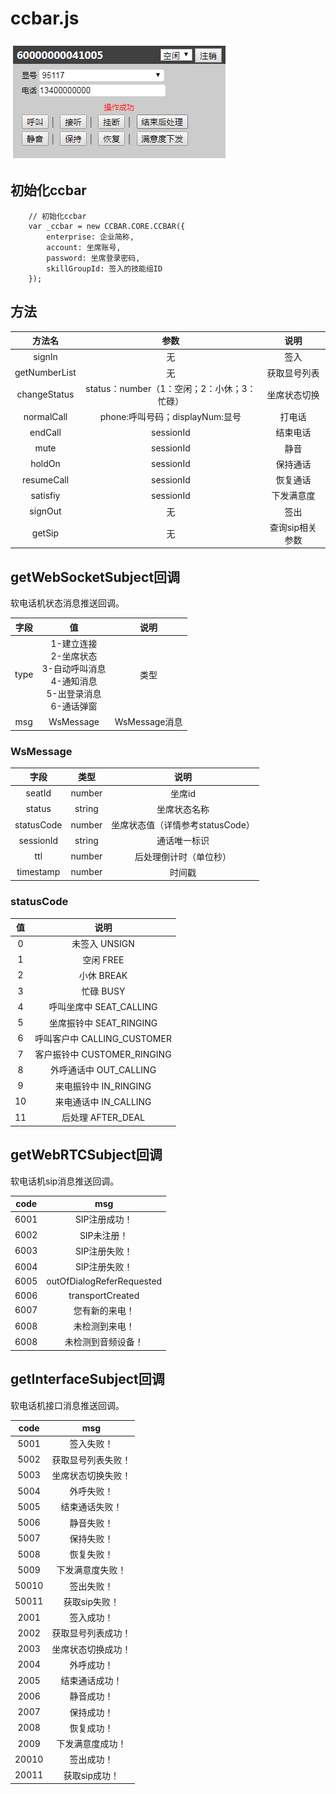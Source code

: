 #   ccbar.js
![ccbar](demo/images/ccbar.png "ccbar")

##  初始化ccbar
```
    // 初始化ccbar
    var _ccbar = new CCBAR.CORE.CCBAR({
        enterprise: 企业简称,
        account: 坐席账号,
        password: 坐席登录密码,
        skillGroupId: 签入的技能组ID
    });
```

##  方法
|    方法名     |                    参数                     |      说明       |
| :-----------: | :-----------------------------------------: | :-------------: |
|    signIn     |                     无                      |      签入       |
| getNumberList |                     无                      |  获取显号列表   |
| changeStatus  | status：number（1：空闲；2：小休；3：忙碌） |  坐席状态切换   |
|  normalCall   |       phone:呼叫号码；displayNum:显号       |     打电话      |
|    endCall    |                  sessionId                  |    结束电话     |
|     mute      |                  sessionId                  |      静音       |
|    holdOn     |                  sessionId                  |    保持通话     |
|  resumeCall   |                  sessionId                  |    恢复通话     |
|   satisfiy    |                  sessionId                  |   下发满意度    |
|    signOut    |                     无                      |      签出       |
|    getSip     |                     无                      | 查询sip相关参数 |

##  getWebSocketSubject回调
软电话机状态消息推送回调。

| 字段  |                                              值                                               |     说明      |
| :---: | :-------------------------------------------------------------------------------------------: | :-----------: |
| type  | 1-建立连接<br/>2-坐席状态<br/> 3-自动呼叫消息<br/>4-通知消息<br/> 5-出登录消息<br/>6-通话弹窗 |     类型      |
|  msg  |                                           WsMessage                                           | WsMessage消息 |

### WsMessage
|    字段    |  类型  |               说明               |
| :--------: | :----: | :------------------------------: |
|   seatId   | number |              坐席id              |
|   status   | string |           坐席状态名称           |
| statusCode | number | 坐席状态值（详情参考statusCode） |
| sessionId  | string |           通话唯一标识           |
|    ttl     | number |      后处理倒计时（单位秒）      |
| timestamp  | number |              时间戳              |

### statusCode
|  值   |            说明             |
| :---: | :-------------------------: |
|   0   |        未签入 UNSIGN        |
|   1   |          空闲 FREE          |
|   2   |         小休 BREAK          |
|   3   |          忙碌 BUSY          |
|   4   |   呼叫坐席中 SEAT_CALLING   |
|   5   |   坐席振铃中 SEAT_RINGING   |
|   6   | 呼叫客户中 CALLING_CUSTOMER |
|   7   | 客户振铃中 CUSTOMER_RINGING |
|   8   |   外呼通话中 OUT_CALLING    |
|   9   |    来电振铃中 IN_RINGING    |
|  10   |    来电通话中 IN_CALLING    |
|  11   |      后处理 AFTER_DEAL      |

##  getWebRTCSubject回调
软电话机sip消息推送回调。


| code  |            msg            |
| :---: | :-----------------------: |
| 6001  |       SIP注册成功！       |
| 6002  |        SIP未注册！        |
| 6003  |       SIP注册失败！       |
| 6004  |       SIP注册失败！       |
| 6005  | outOfDialogReferRequested |
| 6006  |     transportCreated      |
| 6007  |      您有新的来电！       |
| 6008  |      未检测到来电！       |
| 6008  |    未检测到音频设备！     |



##  getInterfaceSubject回调
软电话机接口消息推送回调。

| code  |        msg         |
| :---: | :----------------: |
| 5001  |     签入失败！     |
| 5002  | 获取显号列表失败！ |
| 5003  | 坐席状态切换失败！ |
| 5004  |     外呼失败！     |
| 5005  |   结束通话失败！   |
| 5006  |     静音失败！     |
| 5007  |     保持失败！     |
| 5008  |     恢复失败！     |
| 5009  |  下发满意度失败！  |
| 50010 |     签出失败！     |
| 50011 |   获取sip失败！    |
| 2001  |     签入成功！     |
| 2002  | 获取显号列表成功！ |
| 2003  | 坐席状态切换成功！ |
| 2004  |     外呼成功！     |
| 2005  |   结束通话成功！   |
| 2006  |     静音成功！     |
| 2007  |     保持成功！     |
| 2008  |     恢复成功！     |
| 2009  |  下发满意度成功！  |
| 20010 |     签出成功！     |
| 20011 |   获取sip成功！    |
